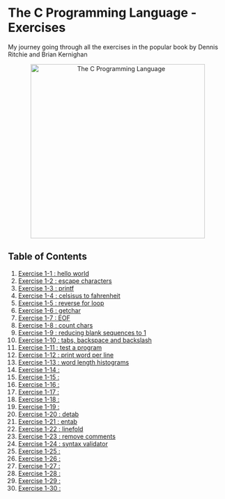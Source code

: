 # The C Programming Language - Exercises
My journey going through all the exercises in the popular book by Dennis Ritchie and Brian Kernighan 
<p align="center">
  <image src="assets/TheCProgrammingLanguageBook.png" alt="The C Programming Language" height=400 />
</p>

## Table of Contents
1. [Exercise 1-1 : hello world](exercises/exercise1-1.md)
2. [Exercise 1-2 : escape characters](exercises/exercise1-2.md)
3. [Exercise 1-3 : printf](exercises/exercise1-3.md)
4. [Exercise 1-4 : celsisus to fahrenheit](exercises/exercise1-4.md)
5. [Exercise 1-5 : reverse for loop](exercises/exercise1-5.md)
6. [Exercise 1-6 : getchar](exercises/exercise1-6.md)
7. [Exercise 1-7 : EOF](exercises/exercise1-7.md)
8. [Exercise 1-8 : count chars](exercises/exercise1-8.md)
9. [Exercise 1-9 : reducing blank sequences to 1](exercises/exercise1-9.md)
10. [Exercise 1-10 : tabs, backspace and backslash](exercises/exercise1-10.md)
11. [Exercise 1-11 : test a program](exercises/exercise1-11.md)
12. [Exercise 1-12 : print word per line](exercises/exercise1-12.md)
13. [Exercise 1-13 : word length histograms](exercises/exercise1-13.md)
14. [Exercise 1-14 : ](exercises/exercise1-14.md)
15. [Exercise 1-15 : ](exercises/exercise1-15.md)
16. [Exercise 1-16 : ](exercises/exercise1-16.md)
17. [Exercise 1-17 : ](exercises/exercise1-17.md)
18. [Exercise 1-18 : ](exercises/exercise1-18.md)
19. [Exercise 1-19 : ](exercises/exercise1-19.md)
20. [Exercise 1-20 : detab](exercises/exercise1-20.md)
21. [Exercise 1-21 : entab](exercises/exercise1-21.md)
22. [Exercise 1-22 : linefold](exercises/exercise1-22.md)
23. [Exercise 1-23 : remove comments](exercises/exercise1-23.md)
24. [Exercise 1-24 : syntax validator](exercises/exercise1-24.md)
25. [Exercise 1-25 : ](exercises/exercise1-25.md)
26. [Exercise 1-26 : ](exercises/exercise1-26.md)
27. [Exercise 1-27 : ](exercises/exercise1-27.md)
28. [Exercise 1-28 : ](exercises/exercise1-28.md)
29. [Exercise 1-29 : ](exercises/exercise1-29.md)
30. [Exercise 1-30 : ](exercises/exercise1-30.md)
